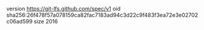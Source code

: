 version https://git-lfs.github.com/spec/v1
oid sha256:26f478f57a078159ca82fac7183ad94c3d22c9f483f3ea72e3e02702c06ad599
size 2016
